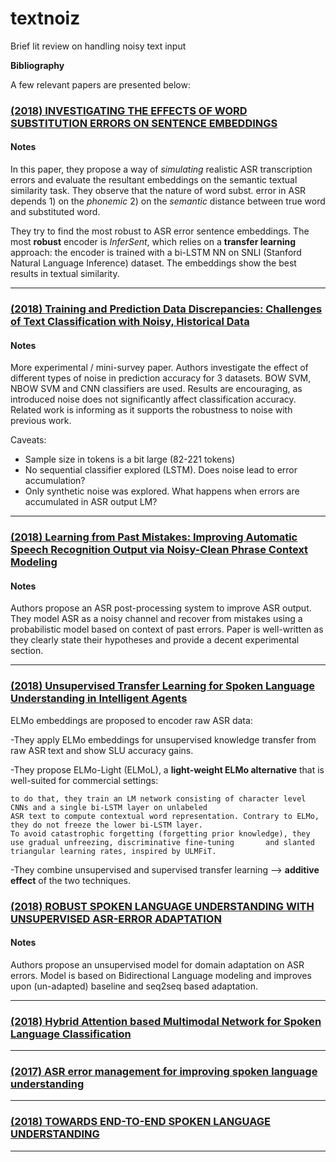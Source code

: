 # textnoiz
Brief lit review on handling noisy text input


**Bibliography**

A few relevant papers are presented below:

### [(2018) INVESTIGATING THE EFFECTS OF WORD SUBSTITUTION ERRORS ON SENTENCE EMBEDDINGS](https://arxiv.org/pdf/1811.07021.pdf)

#### Notes

In this paper, they propose a way of *simulating* realistic ASR transcription errors and evaluate the resultant embeddings on the semantic textual similarity task. 
They observe that the nature of word subst. error in ASR depends 1) on the *phonemic*  2) on the *semantic* distance between true word and substituted word.
    
They try to find the most robust to ASR error sentence embeddings. The most **robust** encoder is *InferSent*, which relies on a **transfer learning** approach: the encoder is trained with a bi-LSTM NN on SNLI (Stanford Natural Language Inference) dataset. The embeddings show the best results in textual similarity.

---


### [(2018) Training and Prediction Data Discrepancies: Challenges of Text Classification with Noisy, Historical Data](https://arxiv.org/pdf/1809.04019.pdf)

#### Notes

More experimental / mini-survey paper. Authors investigate the effect of different types of noise in prediction accuracy for 3 datasets. BOW SVM, NBOW SVM and CNN classifiers are used. Results are encouraging, as introduced noise does not significantly affect classification accuracy. Related work is informing as it supports the robustness to noise with previous work. 

Caveats:

- Sample size in tokens is a bit large (82-221 tokens)  
- No sequential classifier explored (LSTM). Does noise lead to error accumulation?  
- Only synthetic noise was explored. What happens when errors are accumulated in ASR output LM?  

---

### [(2018) Learning from Past Mistakes: Improving Automatic Speech Recognition Output via Noisy-Clean Phrase Context Modeling](https://arxiv.org/pdf/1802.02607.pdf)

#### Notes

Authors propose an ASR post-processing system to improve ASR output. They model ASR as a noisy channel and recover from mistakes using a probabilistic model based on context of past errors. Paper is well-written as they clearly state their hypotheses and provide a decent experimental section. 

--- 

### [(2018) Unsupervised Transfer Learning for Spoken Language Understanding in Intelligent Agents](https://arxiv.org/pdf/1811.05370.pdf)

ELMo embeddings are proposed to encoder raw ASR data:

-They apply ELMo embeddings for unsupervised knowledge transfer from raw ASR text and show SLU accuracy gains.

-They propose ELMo-Light (ELMoL), a **light-weight ELMo alternative** that is well-suited for commercial settings:

    to do that, they train an LM network consisting of character level CNNs and a single bi-LSTM layer on unlabeled
    ASR text to compute contextual word representation. Contrary to ELMo, they do not freeze the lower bi-LSTM layer. 
    To avoid catastrophic forgetting (forgetting prior knowledge), they use gradual unfreezing, discriminative fine-tuning       and slanted triangular learning rates, inspired by ULMFiT.

-They combine unsupervised and supervised transfer learning --> **additive effect** of the two techniques.


### [(2018) ROBUST SPOKEN LANGUAGE UNDERSTANDING WITH UNSUPERVISED ASR-ERROR ADAPTATION](https://speechlab.sjtu.edu.cn/papers/sz128-zhu-icassp18.pdf)

#### Notes

Authors propose an unsupervised model for domain adaptation on ASR errors. Model is based on Bidirectional Language modeling and improves upon (un-adapted) baseline and seq2seq based adaptation.


---

### [(2018) Hybrid Attention based Multimodal Network for Spoken Language Classification](http://www.aclweb.org/anthology/C18-1201)


---

### [(2017) ASR error management for improving spoken language understanding](https://arxiv.org/pdf/1705.09515.pdf)

---

### [(2018) TOWARDS END-TO-END SPOKEN LANGUAGE UNDERSTANDING](https://arxiv.org/pdf/1802.08395.pdf)

---
